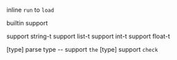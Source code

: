 inline `run` to `load`

builtin support

support string-t
support list-t
support int-t
support float-t

[type] parse type -- support `the`
[type] support `check`
